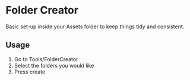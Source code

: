 # Folder Creator
Basic set-up inside your Assets folder to keep things tidy and consistent.

## Usage
1. Go to Tools/FolderCreator
2. Select the folders you would like
3. Press create